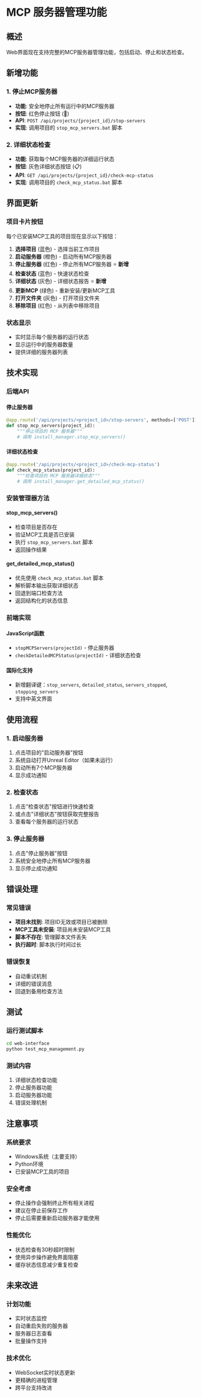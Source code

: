 # MCP 服务器管理功能

## 概述

Web界面现在支持完整的MCP服务器管理功能，包括启动、停止和状态检查。

## 新增功能

### 1. 停止MCP服务器
- **功能**: 安全地停止所有运行中的MCP服务器
- **按钮**: 红色停止按钮 (🛑)
- **API**: `POST /api/projects/{project_id}/stop-servers`
- **实现**: 调用项目的 `stop_mcp_servers.bat` 脚本

### 2. 详细状态检查
- **功能**: 获取每个MCP服务器的详细运行状态
- **按钮**: 灰色详细状态按钮 (📋)
- **API**: `GET /api/projects/{project_id}/check-mcp-status`
- **实现**: 调用项目的 `check_mcp_status.bat` 脚本

## 界面更新

### 项目卡片按钮
每个已安装MCP工具的项目现在显示以下按钮：

1. **选择项目** (蓝色) - 选择当前工作项目
2. **启动服务器** (橙色) - 启动所有MCP服务器
3. **停止服务器** (红色) - 停止所有MCP服务器 ⭐ **新增**
4. **检查状态** (蓝色) - 快速状态检查
5. **详细状态** (灰色) - 详细状态报告 ⭐ **新增**
6. **更新MCP** (绿色) - 重新安装/更新MCP工具
7. **打开文件夹** (灰色) - 打开项目文件夹
8. **移除项目** (红色) - 从列表中移除项目

### 状态显示
- 实时显示每个服务器的运行状态
- 显示运行中的服务器数量
- 提供详细的服务器列表

## 技术实现

### 后端API

#### 停止服务器
```python
@app.route('/api/projects/<project_id>/stop-servers', methods=['POST'])
def stop_mcp_servers(project_id):
    """停止项目的 MCP 服务器"""
    # 调用 install_manager.stop_mcp_servers()
```

#### 详细状态检查
```python
@app.route('/api/projects/<project_id>/check-mcp-status')
def check_mcp_status(project_id):
    """检查项目的 MCP 服务器详细状态"""
    # 调用 install_manager.get_detailed_mcp_status()
```

### 安装管理器方法

#### stop_mcp_servers()
- 检查项目是否存在
- 验证MCP工具是否已安装
- 执行 `stop_mcp_servers.bat` 脚本
- 返回操作结果

#### get_detailed_mcp_status()
- 优先使用 `check_mcp_status.bat` 脚本
- 解析脚本输出获取详细状态
- 回退到端口检查方法
- 返回结构化的状态信息

### 前端实现

#### JavaScript函数
- `stopMCPServers(projectId)` - 停止服务器
- `checkDetailedMCPStatus(projectId)` - 详细状态检查

#### 国际化支持
- 新增翻译键：`stop_servers`, `detailed_status`, `servers_stopped`, `stopping_servers`
- 支持中英文界面

## 使用流程

### 1. 启动服务器
1. 点击项目的"启动服务器"按钮
2. 系统自动打开Unreal Editor（如果未运行）
3. 启动所有7个MCP服务器
4. 显示成功通知

### 2. 检查状态
1. 点击"检查状态"按钮进行快速检查
2. 或点击"详细状态"按钮获取完整报告
3. 查看每个服务器的运行状态

### 3. 停止服务器
1. 点击"停止服务器"按钮
2. 系统安全地停止所有MCP服务器
3. 显示停止成功通知

## 错误处理

### 常见错误
- **项目未找到**: 项目ID无效或项目已被删除
- **MCP工具未安装**: 项目尚未安装MCP工具
- **脚本不存在**: 管理脚本文件丢失
- **执行超时**: 脚本执行时间过长

### 错误恢复
- 自动重试机制
- 详细的错误消息
- 回退到备用检查方法

## 测试

### 运行测试脚本
```bash
cd web-interface
python test_mcp_management.py
```

### 测试内容
1. 详细状态检查功能
2. 停止服务器功能
3. 启动服务器功能
4. 错误处理机制

## 注意事项

### 系统要求
- Windows系统（主要支持）
- Python环境
- 已安装MCP工具的项目

### 安全考虑
- 停止操作会强制终止所有相关进程
- 建议在停止前保存工作
- 停止后需要重新启动服务器才能使用

### 性能优化
- 状态检查有30秒超时限制
- 使用异步操作避免界面阻塞
- 缓存状态信息减少重复检查

## 未来改进

### 计划功能
- 实时状态监控
- 自动重启失败的服务器
- 服务器日志查看
- 批量操作支持

### 技术优化
- WebSocket实时状态更新
- 更精确的进程管理
- 跨平台支持改进

